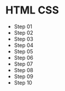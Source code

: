 # HTML CSS
  - Step 01
  - Step 02
  - Step 03
  - Step 04
  - Step 05
  - Step 06
  - Step 07
  - Step 08
  - Step 09
  - Step 10

